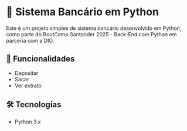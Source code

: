 # 🏦 Sistema Bancário em Python

Este é um projeto simples de sistema bancário desenvolvido em Python, como parte do BootCamp Santander 2025 - Back-End com Python em parceria com a DIO.

## 🚀 Funcionalidades

- Depositar
- Sacar
- Ver extrato

## 🛠️ Tecnologias

- Python 3.x

